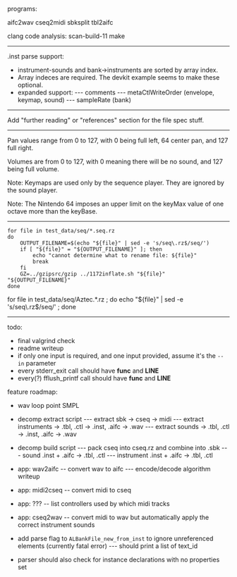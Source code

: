 programs:

aifc2wav
cseq2midi
sbksplit
tbl2aifc

clang code analysis: scan-build-11 make

-----

.inst parse support:

- instrument-sounds and bank->instruments are sorted by array index.
- Array indeces are required. The devkit example seems to make these optional.
- expanded support:
--- comments
--- metaCtlWriteOrder (envelope, keymap, sound)
--- sampleRate (bank)

-----

Add "further reading" or "references" section for the file spec stuff.

-----


Pan values range from 0 to 127, with 0 being full left, 64 center pan, and 127 full right.

Volumes are from 0 to 127, with 0 meaning there will be no sound, and 127 being full volume. 

Note: Keymaps are used only by the sequence player. They are ignored by the sound player. 

Note: The Nintendo 64 imposes an upper limit on the keyMax value of one octave more than the keyBase.

-----

```
for file in test_data/seq/*.seq.rz
do
    OUTPUT_FILENAME=$(echo "${file}" | sed -e 's/seq\.rz$/seq/')
    if [ "${file}" = "${OUTPUT_FILENAME}" ]; then
        echo "cannot determine what to rename file: ${file}"
        break
    fi
    GZ=../gzipsrc/gzip ../1172inflate.sh "${file}" "${OUTPUT_FILENAME}"
done
```

for file in test_data/seq/Aztec.*.rz ; do echo "${file}" | sed -e 's/seq\.rz$/seq/' ; done

-----

todo:

- final valgrind check
- readme writeup
- if only one input is required, and one input provided, assume it's the `--in` parameter
- every stderr_exit call should have __func__ and __LINE__
- every(?) fflush_printf call should have __func__ and __LINE__


feature roadmap:

- wav loop point SMPL

- decomp extract script
--- extract sbk -> cseq -> midi
--- extract instruments -> .tbl, .ctl -> .inst, .aifc -> .wav
--- extract sounds -> .tbl, .ctl -> .inst, .aifc -> .wav

- decomp build script
--- pack cseq into cseq.rz and combine into .sbk
--- sound .inst + .aifc -> .tbl, .ctl
--- instrument .inst + .aifc -> .tbl, .ctl


- app: wav2aifc -- convert wav to aifc
--- encode/decode algorithm writeup

- app: midi2cseq -- convert midi to cseq

- app: ??? -- list controllers used by which midi tracks
- app: cseq2wav -- convert midi to wav but automatically apply the correct instrument sounds

- add parse flag to `ALBankFile_new_from_inst` to ignore unreferenced elements (currently fatal error)
--- should print a list of text_id
- parser should also check for instance declarations with no properties set